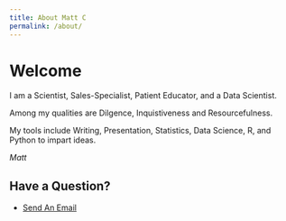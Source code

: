 ```yaml
---
title: About Matt C
permalink: /about/
---
```


# Welcome

I am a Scientist, Sales-Specialist, Patient Educator, and a Data Scientist.   

Among my qualities are Dilgence, Inquistiveness and Resourcefulness.  

My tools include Writing, Presentation, Statistics, Data Science, R, and Python to impart ideas. 

*Matt*

## Have a Question?

- <a href="mailto:matt.curcio.ri@gmail.com?subject=Greetings from a new friend">Send An Email</a>
